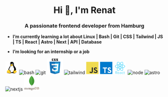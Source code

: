 <h1 align="center">Hi 👋, I'm Renat</h1>
<h3 align="center">A passionate frontend developer from Hamburg</h3>

- **I’m currently learning a lot about Linux | Bash | Git | CSS | Tailwind | JS | TS | React | Astro | Next | API | Database**

- **I’m looking for an internship or a job**

<p align="left">
    <img src="https://raw.githubusercontent.com/devicons/devicon/master/icons/linux/linux-original.svg" alt="linux" width="40"/>
    <img src="https://runcode-app-public.s3.amazonaws.com/images/bash-shell-script-online-editor-compiler.original.png" alt="bash" width="40"/>
    <img src="https://www.vectorlogo.zone/logos/git-scm/git-scm-icon.svg" alt="git" width="40"/>
    <img src="https://raw.githubusercontent.com/devicons/devicon/master/icons/css3/css3-original-wordmark.svg" alt="css3" width="50"/>
    <img src="https://www.vectorlogo.zone/logos/tailwindcss/tailwindcss-icon.svg" alt="tailwind" width="50"/>
    <img src="https://raw.githubusercontent.com/devicons/devicon/master/icons/javascript/javascript-original.svg" alt="javascript" width="40"/>
    <img src="https://raw.githubusercontent.com/devicons/devicon/master/icons/typescript/typescript-original.svg" alt="typescript" width="40"/>
    <img src="https://raw.githubusercontent.com/devicons/devicon/master/icons/react/react-original-wordmark.svg" alt="react" width="40"/>
    <img src="https://qualitapps.com/wp-content/uploads/2023/02/102.png" alt="node" width="80"/>
    <img src="https://astro.build/assets/press/astro-logo-light-gradient.svg" alt="astro" width="130"/>
    <img src="https://images.ctfassets.net/piwi0eufbb2g/2tanwYlvc27w41e445XOhk/2f4133ef0c0972f1feef02a2d8dc590e/nextjs.jpeg?w=1200&h=630" alt="nextjs" width="100"/>
    <img src="https://raw.githubusercontent.com/devicons/devicon/master/icons/mongodb/mongodb-original-wordmark.svg" alt="mongodb" width="50"/>
</p>

